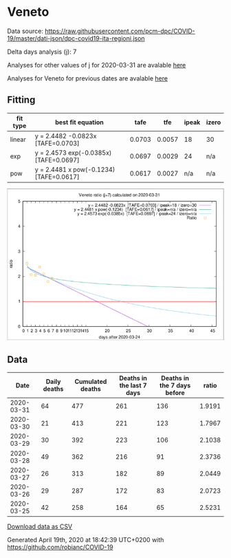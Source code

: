 # Veneto

Data source: https://raw.githubusercontent.com/pcm-dpc/COVID-19/master/dati-json/dpc-covid19-ita-regioni.json

Delta days analysis (j): 7

Analyses for other values of j for 2020-03-31 are avalable [here](../2020-03-31/README.md)

Analyses for Veneto for previous dates are avalable [here](../README.md)

## Fitting 
|fit type|best fit equation|tafe|tfe|ipeak|izero|
|-------|-----|--------|------|---|---|
|linear|y = 2.4482 -0.0823x  [TAFE=0.0703]|0.0703|0.0057|18|30|
|exp|y = 2.4573 exp(-0.0385x)  [TAFE=0.0697]|0.0697|0.0029|24|n/a|
|pow|y = 2.4481 x pow(-0.1234)  [TAFE=0.0617]|0.0617|0.0027|n/a|n/a|

![Plot](COVID-19_veneto_j7_2020-03-31.png)

## Data
|Date|Daily deaths|Cumulated deaths|Deaths in the last 7 days|Deaths in the 7 days before|ratio|
|----|----------|-----------|-------|--------------------|-----|
|2020-03-31|64|477|261|136|1.9191|
|2020-03-30|21|413|221|123|1.7967|
|2020-03-29|30|392|223|106|2.1038|
|2020-03-28|49|362|216|91|2.3736|
|2020-03-27|26|313|182|89|2.0449|
|2020-03-26|29|287|172|83|2.0723|
|2020-03-25|42|258|164|65|2.5231|

[Download data as CSV](COVID-19_veneto_j7_2020-03-31.csv)

Generated April 19th, 2020 at 18:42:39 UTC+0200 with https://github.com/robianc/COVID-19
